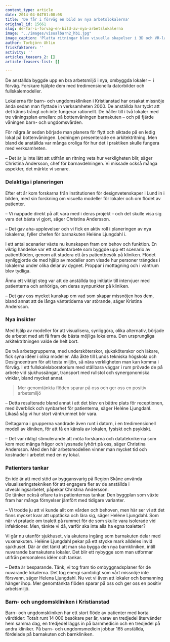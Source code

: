 ```yaml
---
content_type: article
date: 2014-04-04T01:00:08
title: 'De får i förväg en bild av nya arbetslokalerna'
original_id: 15661
slug: de-far-i-forvag-en-bild-av-nya-arbetslokalerna
image: "../images/visualbarn2_hb1.jpg"
image_caption: 'Platta ritningar blev visuella skapelser i 3D och VR-labbmiljö, vilket gjorde det lättare för Heléne Ljungdahl och Christina Andersson att föreställa sig de nya lokalerna på barn- och ungdomskliniken i Kristianstad.'
author: Torbjörn Uhlin
friskfaktorer: ''
activity: ''
articles_teasers_2: []
article-teasers-list: []

---
```


De anställda byggde upp en bra arbetsmiljö i nya, ombyggda lokaler –  i förväg. Forskare hjälpte dem med tredimensionella datorbilder och fullskalemodeller.

Lokalerna för barn- och ungdomskliniken i Kristianstad har orsakat missnöje ända sedan man flyttade in verksamheten 2000. De anställda har tyckt att det känns trångt och inte fungerar rationellt. De håller till i två lokaler med tre våningsplan emellan: på bottenvåningen barnakuten – och på fjärde våningen barn- och ungdomsvården.

För några år sedan började man planera för flytt och siktade på en ledig lokal på bottenvåningen. Ledningen presenterade en arkitektritning. Men bland de anställda var många oroliga för hur det i praktiken skulle fungera med verksamheten.

– Det är ju inte lätt att utifrån en ritning veta hur verkligheten blir, säger Christina Andersson, chef för barnavdelningen. Vi missade också många aspekter, det märkte vi senare.

### Delaktiga i planeringen

Efter ett år kom forskarna från Institutionen för designvetenskaper i Lund in i bilden, med sin forskning om visuella modeller för lokaler och om flödet av patienter.

– Vi nappade direkt på att vara med i deras projekt – och det skulle visa sig vara det bästa vi gjort, säger Christina Andersson.

– Det gav aha-upplevelser och vi fick en aktiv roll i planeringen av nya lokalerna, fyller chefen för barnakuten Heléne Ljungdahl i.

I ett antal scenarier växte nu kunskapen fram om behov och funktion. En viktig händelse var ett studentarbete som byggde upp ett scenario av patientflöden, genom att studera ett års patientbesök på kliniken. Flödet synliggjorde de med hjälp av modeller som visade hur personer trängdes i lokalerna under olika delar av dygnet. Proppar i mottagning och i väntrum blev tydliga.

Ännu ett viktigt steg var att de anställda tog initiativ till intervjuer med patienterna och anhöriga, om deras synpunkter på kliniken.

– Det gav oss mycket kunskap om vad som skapar missnöjen hos dem, bland annat att de långa väntetiderna var störande, säger Kristina Andersson.

### Nya insikter

Med hjälp av modeller för att visualisera, synliggöra, olika alternativ, började de arbetet med att få fram de bästa möjliga lokalerna. Den ursprungliga arkitektritningen valde de helt bort.

De två arbetsgrupperna, med undersköterskor, sjuksköterskor och läkare, fick syna idéer i olika modeller. Alla åkte till Lunds tekniska högskola och Designcentrum för att testa miljön, så nära verkligheten man kan komma i förväg. I ett fullskalelaboratorium med ställbara väggar i rum prövade de på arbete vid sjukhussängar, transport med rullstol och synergonomiska vinklar, bland mycket annat.

> Mer genomtänkta flöden sparar på oss och ger oss en positiv arbetsmiljö

– Detta resulterade bland annat i att det blev en bättre plats för receptionen, med överblick och synbarhet för patienterna, säger Heléne Ljungdahl. Likaså såg vi hur stort väntrummet bör vara.

Deltagarna i grupperna vandrade även runt i datorn, i en tredimensionell modell av kliniken, för att få en känsla av lokalen, fysiskt och psykiskt.

– Det var riktigt stimulerande att möta forskarna och datateknikerna som kom med många frågor och lyssnade lyhört på oss, säger Christina Andersson. Med den här arbetsmodellen vinner man mycket tid och kostnader i arbetet med en ny lokal.

### Patienters tankar

En idé är att med stöd av byggansvarig på Region Skåne använda visualiseringstekniken för att engagera fler av de anställda i utvecklingsarbetet, påpekar Christina Andersson.  
De tänker också oftare ta in patienternas tankar. Den byggplan som växte fram har många förnyelser jämfört med tidigare varianter.

– Vi trodde ju att vi kunde allt om vården och behoven, men här ser vi att det finns mycket kvar att upptäcka och lära sig, säger Heléne Ljungdahl. Som när vi pratade om toalett på rummet för de som skulle vara isolerade vid infektioner. Men, tänkte vi då, varför ska inte alla ha egna toaletter?

Vi går nu utanför sjukhuset, via akutens ingång som barnakuten delar med vuxenakuten. Heléne Ljungdahl pekar på ett stycke mark alldeles invid sjukhuset. Där är det tänkt att man ska bygga den nya barnkliniken, intill nuvarande barnakutens lokaler. Det blir ett nybygge som man utformar utifrån personalens idéer och tankar.

– Detta är besparande. Tänk, vi tog fram tio ombyggnadsplaner för de nuvarande lokalerna. Det tog energi samtidigt som vårt missnöje inte försvann, säger Helena Ljungdahl. Nu vet vi även att lokaler och bemanning hänger ihop. Mer genomtänkta flöden sparar på oss och ger oss en positiv arbetsmiljö.

### Barn- och ungdomskliniken i Kristianstad

Barn- och ungdomskliniken har ett stort flöde av patienter med korta vårdtider: Totalt runt 14 000 besökare per år, varav en tredjedel återvänder hem samma dag, en tredjedel läggs in på barnmedicin och en tredjedel på andra kliniker. På barn- och ungdomsmedicin jobbar 165 anställda, fördelade på barnakuten och barnkliniken.


